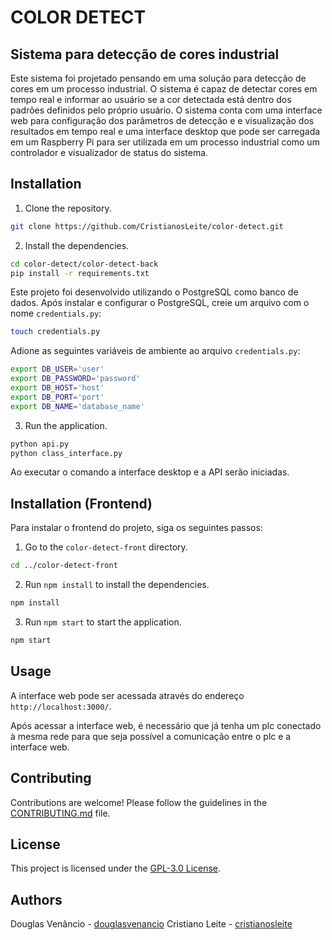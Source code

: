 # COLOR DETECT

## Sistema para detecção de cores industrial

Este sistema foi projetado pensando em uma solução para detecção de cores em um processo industrial. O sistema é capaz de detectar cores em tempo real e informar ao usuário se a cor detectada está dentro dos padrões definidos pelo próprio usuário.
O sistema conta com uma interface web para configuração dos parâmetros de detecção e e visualização dos resultados em tempo real e uma interface desktop que pode ser carregada em um Raspberry Pi para ser utilizada em um processo industrial como um controlador e visualizador de status do sistema.

## Installation

1. Clone the repository.

```bash
git clone https://github.com/CristianosLeite/color-detect.git
```

2. Install the dependencies.

```bash
cd color-detect/color-detect-back
pip install -r requirements.txt
```
Este projeto foi desenvolvido utilizando o PostgreSQL como banco de dados. Após instalar e configurar o PostgreSQL, creie um arquivo com o nome `credentials.py`:

```bash
touch credentials.py
```

Adione as seguintes variáveis de ambiente ao arquivo `credentials.py`:

```bash
export DB_USER='user'
export DB_PASSWORD='password'
export DB_HOST='host'
export DB_PORT='port'
export DB_NAME='database_name'
```

3. Run the application.

```bash
python api.py
python class_interface.py
```

Ao executar o comando a interface desktop e a API serão iniciadas.

## Installation (Frontend)

Para instalar o frontend do projeto, siga os seguintes passos:

1. Go to the `color-detect-front` directory.

```bash
cd ../color-detect-front
```


2. Run `npm install` to install the dependencies.

```bash
npm install
```

3. Run `npm start` to start the application.

```bash
npm start
```

## Usage

A interface web pode ser acessada através do endereço `http://localhost:3000/`.

Após acessar a interface web, é necessário que já tenha um plc conectado à mesma rede para que seja possível a comunicação entre o plc e a interface web.

## Contributing

Contributions are welcome! Please follow the guidelines in the [CONTRIBUTING.md](CONTRIBUTING.md) file.

## License

This project is licensed under the [GPL-3.0 License](LICENSE).

## Authors

Douglas Venâncio - [douglasvenancio](@faraddouglas)
Cristiano Leite - [cristianosleite](@cristianosleite)

